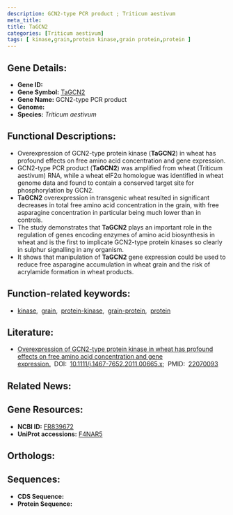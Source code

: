 ```yaml
---
description: GCN2-type PCR product ; Triticum aestivum
meta_title:
title: TaGCN2
categories: [Triticum aestivum]
tags: [ kinase,grain,protein kinase,grain protein,protein ]
---
```


## Gene Details:
- **Gene ID:** []()
- **Gene Symbol:** <u>TaGCN2</u>
- **Gene Name:** GCN2-type PCR product
- **Genome:** []()
- **Species:** *Triticum aestivum*

## Functional Descriptions:
   - Overexpression of GCN2-type protein kinase (**TaGCN2**) in wheat has profound effects on free amino acid concentration and gene expression.
   - GCN2-type PCR product (**TaGCN2**) was amplified from wheat (Triticum aestivum) RNA, while a wheat eIF2α homologue was identified in wheat genome data and found to contain a conserved target site for phosphorylation by GCN2.
   - **TaGCN2** overexpression in transgenic wheat resulted in significant decreases in total free amino acid concentration in the grain, with free asparagine concentration in particular being much lower than in controls.
   - The study demonstrates that **TaGCN2** plays an important role in the regulation of genes encoding enzymes of amino acid biosynthesis in wheat and is the first to implicate GCN2-type protein kinases so clearly in sulphur signalling in any organism.
   - It shows that manipulation of **TaGCN2** gene expression could be used to reduce free asparagine accumulation in wheat grain and the risk of acrylamide formation in wheat products.

## Function-related keywords:
   - [kinase](/tags/kinase/),&nbsp;&nbsp;[grain](/tags/grain/),&nbsp;&nbsp;[protein-kinase](/tags/protein-kinase/),&nbsp;&nbsp;[grain-protein](/tags/grain-protein/),&nbsp;&nbsp;[protein](/tags/protein/)

## Literature:
   - [Overexpression of GCN2-type protein kinase in wheat has profound effects on free amino acid concentration and gene expression.](https://doi.org/10.1111/j.1467-7652.2011.00665.x)&nbsp;&nbsp;DOI:&nbsp;&nbsp;[10.1111/j.1467-7652.2011.00665.x](https://doi.org/10.1111/j.1467-7652.2011.00665.x);&nbsp;&nbsp;PMID:&nbsp;&nbsp;[22070093](https://pubmed.ncbi.nlm.nih.gov/22070093/)

## Related News:

## Gene Resources:
- **NCBI ID:**  [FR839672](https://www.ncbi.nlm.nih.gov/gene/?term=FR839672)
- **UniProt accessions:**  [F4NAR5](https://www.uniprot.org/uniprotkb/F4NAR5/entry)

## Orthologs:

## Sequences:
- **CDS Sequence:**
- **Protein Sequence:**
